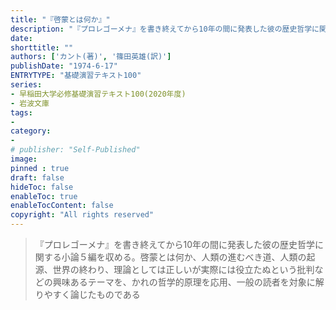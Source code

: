 ```yaml
---
title: "『啓蒙とは何か』"
description: "『プロレゴーメナ』を書き終えてから10年の間に発表した彼の歴史哲学に関する小論５編を収める。啓蒙とは何か、人類の進むべき道、人類の起源、世界の終わり、理論としては正しいが実際には役立たぬという批判などの興味あるテーマを、かれの哲学的原理を応用、一般の読者を対象に解りやすく論じたものである。"
date: 
shorttitle: ""
authors: ['カント(著)', '篠田英雄(訳)']
publishDate: "1974-6-17"
ENTRYTYPE: "基礎演習テキスト100"
series:
- 早稲田大学必修基礎演習テキスト100(2020年度)
- 岩波文庫
tags: 
- 
category: 
- 
# publisher: "Self-Published"
image: 
pinned : true
draft: false
hideToc: false
enableToc: true
enableTocContent: false
copyright: "All rights reserved"
---
```


>『プロレゴーメナ』を書き終えてから10年の間に発表した彼の歴史哲学に関する小論５編を収める。啓蒙とは何か、人類の進むべき道、人類の起源、世界の終わり、理論としては正しいが実際には役立たぬという批判などの興味あるテーマを、かれの哲学的原理を応用、一般の読者を対象に解りやすく論じたものである